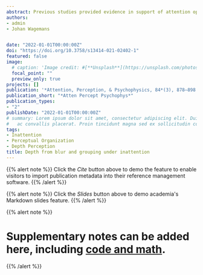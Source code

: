```yaml
---
abstract: Previous studies provided evidence in support of attention operating in three-dimensional space, and the iterative and multi-stage nature of organizational processes in relation to attention and depth. We investigated depth perception and attentional demands in grouping organizations that contain blur as a depth cue. Contrary to previous studies, in our displays, no depth from occlusion could be implied from a shared border between groups or surfaces. To evaluate depth perception, subjective reports were collected where participants indicated which elements, blurry or sharp, they perceived as closer. To examine whether depth perception from blur can alleviate attentional demands, we used an inattention paradigm. We presented displays of grouping organizations by collinearity or color similarity that were previously found to require attention and added blur to the figure or the background elements to generate depth perception. In addition, we presented similar displays containing grouping by blur similarity as a single cue. We hypothesized that adding blur would facilitate the segmentation of element groups due to their perceived depth, which might lead to a diminished demand for attention. Our results confirmed that blur led to depth perception, and that sharp elements were perceived as closer more frequently than blurry elements. Thus, these results provide novel evidence for depth from blur in grouping where no inference of occlusion can be derived from a border. However, although the results suggest that blur information was processed under inattention, little evidence was found for decreased attentional demands for grouping processes in the presence of blur.
authors:
- admin
- Johan Wagemans


date: "2022-01-01T00:00:00Z"
doi: "https://doi.org/10.3758/s13414-021-02402-1"
featured: false
image: 
  # caption: 'Image credit: #[**Unsplash**](https://unsplash.com/photos/jdD8gXaTZsc)'
  focal_point: ""
  preview_only: true
projects: []
publication: '*Attention, Perception, & Psychophysics, 84*(3), 878–898'
publication_short: "*Atten Percept Psychophys*"
publication_types:
- "2"
publishDate: "2022-01-01T00:00:00Z"
# summary: Lorem ipsum dolor sit amet, consectetur adipiscing elit. Duis posuere tellus
#   ac convallis placerat. Proin tincidunt magna sed ex sollicitudin condimentum.
tags:
- Inattention
- Perceptual Organization
- Depth Perception
title: Depth from blur and grouping under inattention
---
```


{{% alert note %}}
Click the *Cite* button above to demo the feature to enable visitors to import publication metadata into their reference management software.
{{% /alert %}}

{{% alert note %}}
Click the *Slides* button above to demo academia's Markdown slides feature.
{{% /alert %}}

{{% alert note %}}
# Supplementary notes can be added here, including [code and math](https://sourcethemes.com/academic/docs/writing-markdown-latex/).
{{% /alert %}}